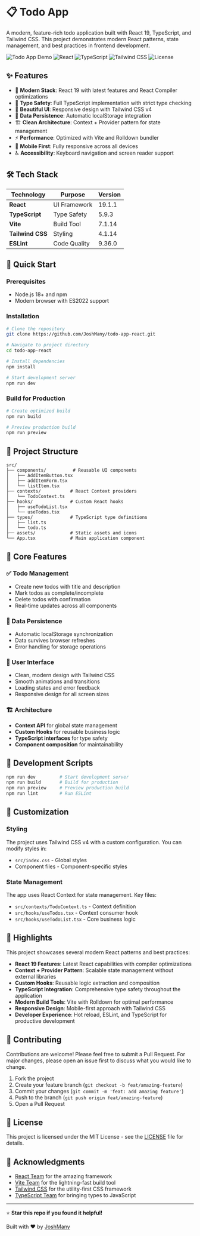 # 📋 Todo App

A modern, feature-rich todo application built with React 19, TypeScript, and Tailwind CSS. This project demonstrates modern React patterns, state management, and best practices in frontend development.

![Todo App Demo](https://img.shields.io/badge/Demo-Live-brightgreen)
![React](https://img.shields.io/badge/React-19.1.1-blue)
![TypeScript](https://img.shields.io/badge/TypeScript-5.9.3-blue)
![Tailwind CSS](https://img.shields.io/badge/Tailwind%20CSS-4.1.14-blue)
![License](https://img.shields.io/badge/License-MIT-green)

## ✨ Features

- 🚀 **Modern Stack**: React 19 with latest features and React Compiler optimizations
- 🔷 **Type Safety**: Full TypeScript implementation with strict type checking
- 🎨 **Beautiful UI**: Responsive design with Tailwind CSS v4
- 💾 **Data Persistence**: Automatic localStorage integration
- 🏗️ **Clean Architecture**: Context + Provider pattern for state management
- ⚡ **Performance**: Optimized with Vite and Rolldown bundler
- 📱 **Mobile First**: Fully responsive across all devices
- ♿ **Accessibility**: Keyboard navigation and screen reader support

## 🛠️ Tech Stack

| Technology       | Purpose      | Version |
| ---------------- | ------------ | ------- |
| **React**        | UI Framework | 19.1.1  |
| **TypeScript**   | Type Safety  | 5.9.3   |
| **Vite**         | Build Tool   | 7.1.14  |
| **Tailwind CSS** | Styling      | 4.1.14  |
| **ESLint**       | Code Quality | 9.36.0  |

## 🚀 Quick Start

### Prerequisites

- Node.js 18+ and npm
- Modern browser with ES2022 support

### Installation

```bash
# Clone the repository
git clone https://github.com/JoshMany/todo-app-react.git

# Navigate to project directory
cd todo-app-react

# Install dependencies
npm install

# Start development server
npm run dev
```

### Build for Production

```bash
# Create optimized build
npm run build

# Preview production build
npm run preview
```

## 📁 Project Structure

```
src/
├── components/          # Reusable UI components
│   ├── AddItemButton.tsx
│   ├── addItemForm.tsx
│   └── listItem.tsx
├── contexts/           # React Context providers
│   └── TodoContext.ts
├── hooks/              # Custom React hooks
│   ├── useTodoList.tsx
│   └── useTodos.tsx
├── types/              # TypeScript type definitions
│   ├── list.ts
│   └── todo.ts
├── assets/             # Static assets and icons
└── App.tsx             # Main application component
```

## 🎯 Core Features

### ✅ Todo Management

- Create new todos with title and description
- Mark todos as complete/incomplete
- Delete todos with confirmation
- Real-time updates across all components

### 💾 Data Persistence

- Automatic localStorage synchronization
- Data survives browser refreshes
- Error handling for storage operations

### 🎨 User Interface

- Clean, modern design with Tailwind CSS
- Smooth animations and transitions
- Loading states and error feedback
- Responsive design for all screen sizes

### 🏗️ Architecture

- **Context API** for global state management
- **Custom Hooks** for reusable business logic
- **TypeScript interfaces** for type safety
- **Component composition** for maintainability

## 🧰 Development Scripts

```bash
npm run dev         # Start development server
npm run build       # Build for production
npm run preview     # Preview production build
npm run lint        # Run ESLint
```

## 🎨 Customization

### Styling

The project uses Tailwind CSS v4 with a custom configuration. You can modify styles in:

- `src/index.css` - Global styles
- Component files - Component-specific styles

### State Management

The app uses React Context for state management. Key files:

- `src/contexts/TodoContext.ts` - Context definition
- `src/hooks/useTodos.tsx` - Context consumer hook
- `src/hooks/useTodoList.tsx` - Core business logic

## 🌟 Highlights

This project showcases several modern React patterns and best practices:

- **React 19 Features**: Latest React capabilities with compiler optimizations
- **Context + Provider Pattern**: Scalable state management without external libraries
- **Custom Hooks**: Reusable logic extraction and composition
- **TypeScript Integration**: Comprehensive type safety throughout the application
- **Modern Build Tools**: Vite with Rolldown for optimal performance
- **Responsive Design**: Mobile-first approach with Tailwind CSS
- **Developer Experience**: Hot reload, ESLint, and TypeScript for productive development

## 🤝 Contributing

Contributions are welcome! Please feel free to submit a Pull Request. For major changes, please open an issue first to discuss what you would like to change.

1. Fork the project
2. Create your feature branch (`git checkout -b feat/amazing-feature`)
3. Commit your changes (`git commit -m 'feat: add amazing feature'`)
4. Push to the branch (`git push origin feat/amazing-feature`)
5. Open a Pull Request

## 📝 License

This project is licensed under the MIT License - see the [LICENSE](LICENSE) file for details.

## 🙏 Acknowledgments

- [React Team](https://react.dev/) for the amazing framework
- [Vite Team](https://vitejs.dev/) for the lightning-fast build tool
- [Tailwind CSS](https://tailwindcss.com/) for the utility-first CSS framework
- [TypeScript Team](https://www.typescriptlang.org/) for bringing types to JavaScript

---

⭐ **Star this repo if you found it helpful!**

Built with ❤️ by [JoshMany](https://github.com/JoshMany)
